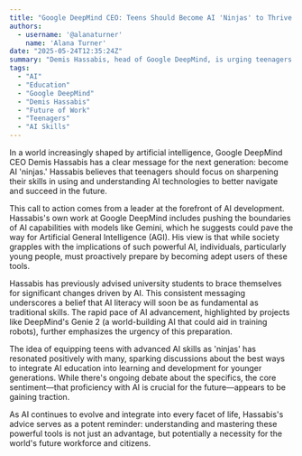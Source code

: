 ```yaml
---
title: "Google DeepMind CEO: Teens Should Become AI 'Ninjas' to Thrive in Future"
authors:
  - username: '@alanaturner'
    name: 'Alana Turner'
date: "2025-05-24T12:35:24Z"
summary: "Demis Hassabis, head of Google DeepMind, is urging teenagers to proactively develop their skills in artificial intelligence, suggesting proficiency with AI tools will be essential for the future."
tags:
  - "AI"
  - "Education"
  - "Google DeepMind"
  - "Demis Hassabis"
  - "Future of Work"
  - "Teenagers"
  - "AI Skills"
---
```


In a world increasingly shaped by artificial intelligence, Google DeepMind CEO Demis Hassabis has a clear message for the next generation: become AI 'ninjas.' Hassabis believes that teenagers should focus on sharpening their skills in using and understanding AI technologies to better navigate and succeed in the future.

This call to action comes from a leader at the forefront of AI development. Hassabis's own work at Google DeepMind includes pushing the boundaries of AI capabilities with models like Gemini, which he suggests could pave the way for Artificial General Intelligence (AGI). His view is that while society grapples with the implications of such powerful AI, individuals, particularly young people, must proactively prepare by becoming adept users of these tools.

Hassabis has previously advised university students to brace themselves for significant changes driven by AI. This consistent messaging underscores a belief that AI literacy will soon be as fundamental as traditional skills. The rapid pace of AI advancement, highlighted by projects like DeepMind's Genie 2 (a world-building AI that could aid in training robots), further emphasizes the urgency of this preparation.

The idea of equipping teens with advanced AI skills as 'ninjas' has resonated positively with many, sparking discussions about the best ways to integrate AI education into learning and development for younger generations. While there's ongoing debate about the specifics, the core sentiment—that proficiency with AI is crucial for the future—appears to be gaining traction.

As AI continues to evolve and integrate into every facet of life, Hassabis's advice serves as a potent reminder: understanding and mastering these powerful tools is not just an advantage, but potentially a necessity for the world's future workforce and citizens.
